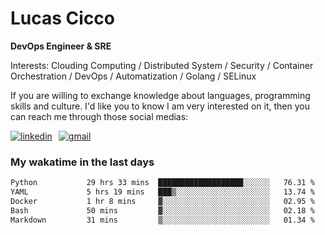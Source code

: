# Lucas Cicco

**DevOps Engineer & SRE**

Interests: Clouding Computing / Distributed System / Security / Container Orchestration / DevOps / Automatization / Golang / SELinux

If you are willing to exchange knowledge about languages, programming skills and culture. I'd like you to know I am very interested on it, then you can reach me through those social medias:

<div style="display: flex; align-items: center; gap: 10px;">
  <a href="https://www.linkedin.com/in/lucas-vitor-de-cicco" target="_blank">
    <img
      src="https://img.shields.io/badge/-LinkedIn-%230077B5?style=for-the-badge&logo=linkedin&logoColor=white"
      alt="linkedin"
      target="_blank" 
    />
  </a>
  <a href="mailto:lucasvitorx1@gmail.com">
      <img
        src="https://img.shields.io/badge/-Gmail-%23333?style=for-the-badge&logo=gmail&logoColor=white"
        alt="gmail"
        target="_blank"
      />
  </a>
</div>

### My wakatime in the last days

<!--START_SECTION:waka-->

```txt
Python           29 hrs 33 mins  ███████████████████░░░░░░   76.31 %
YAML             5 hrs 19 mins   ███▒░░░░░░░░░░░░░░░░░░░░░   13.74 %
Docker           1 hr 8 mins     ▓░░░░░░░░░░░░░░░░░░░░░░░░   02.95 %
Bash             50 mins         ▓░░░░░░░░░░░░░░░░░░░░░░░░   02.18 %
Markdown         31 mins         ▒░░░░░░░░░░░░░░░░░░░░░░░░   01.34 %
```

<!--END_SECTION:waka-->
